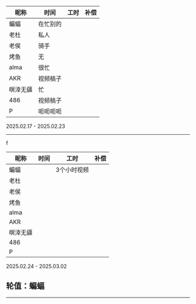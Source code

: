 | 昵称     | 时间   | 工时 | 补偿 |
|----------|--------|------|------|
| 蝙蝠     | 在忙别的 |      |      |
| 老杜     | 私人    |      |      |
| 老侯     | 骑手    |      |      |
| 烤鱼     | 无     |      |      |
| alma     | 很忙    |      |      |
| AKR      | 视频稿子 |      |      |
| 暝涬无疆 | 忙      |      |      |
| 486      | 视频稿子      |      |      |
| P        | 呃呃呃呃 |      |      |

2025.02.17 - 2025.02.23

---
f


| 昵称     | 时间 | 工时 | 补偿 |
| -------- | ---- | ---- | ---- |
| 蝙蝠     |      |   3个小时视频   |      |
| 老杜     |      |      |      |
| 老侯     |      |      |      |
| 烤鱼     |      |      |      |
| alma     |      |      |      |
| AKR      |      |      |      |
| 暝涬无疆 |      |      |      |
| 486      |      |      |      |
| P        |      |      |      |

2025.02.24 - 2025.03.02

## 轮值：蝙蝠

---


